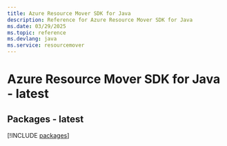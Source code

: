 ```yaml
---
title: Azure Resource Mover SDK for Java
description: Reference for Azure Resource Mover SDK for Java
ms.date: 03/29/2025
ms.topic: reference
ms.devlang: java
ms.service: resourcemover
---
```

# Azure Resource Mover SDK for Java - latest
## Packages - latest
[!INCLUDE [packages](resource-mover-index.md)]